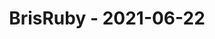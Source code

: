---
layout: post
title: BrisRuby - 2021-06-22
datetime: '2021-06-22T04:30:00-04:00'
name: BrisRuby
external_url: https://www.meetup.com/BrisRuby/events/278442478/
online_event: false
year_month: 2021-06
---